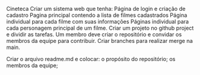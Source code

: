 Cineteca
Criar um sistema web que tenha:
Página de login e criação de cadastro
Pagina principal contendo a lista de filmes cadastrados
Página individual para cada filme com suas informações
Páginas individual para cada personagem principal de um filme.
Criar um projeto no  github project e dividir as tarefas.
Um membro deve criar o repositório e convidar os membros da equipe para contribuir. Criar branches para realizar merge na main.

Criar o arquivo readme.md e colocar:
o propósito do repositório; os membros da equipe;